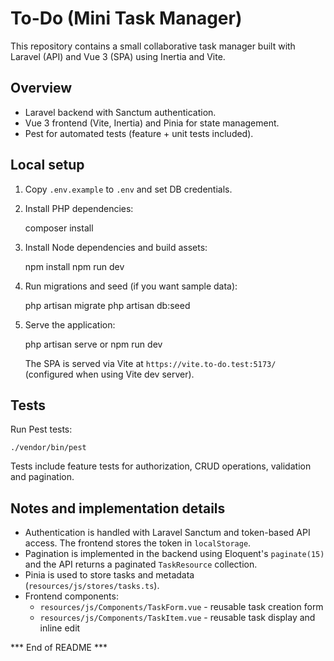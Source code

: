 # To-Do (Mini Task Manager)

This repository contains a small collaborative task manager built with Laravel (API) and Vue 3 (SPA) using Inertia and Vite.

## Overview
- Laravel backend with Sanctum authentication.
- Vue 3 frontend (Vite, Inertia) and Pinia for state management.
- Pest for automated tests (feature + unit tests included).

## Local setup
1. Copy `.env.example` to `.env` and set DB credentials.
2. Install PHP dependencies:

   composer install

3. Install Node dependencies and build assets:

   npm install
   npm run dev

4. Run migrations and seed (if you want sample data):

   php artisan migrate
   php artisan db:seed

5. Serve the application:

   php artisan serve or npm run dev

   The SPA is served via Vite at `https://vite.to-do.test:5173/` (configured when using Vite dev server).

## Tests
Run Pest tests:

```
./vendor/bin/pest
```

Tests include feature tests for authorization, CRUD operations, validation and pagination.

## Notes and implementation details
- Authentication is handled with Laravel Sanctum and token-based API access. The frontend stores the token in `localStorage`.
- Pagination is implemented in the backend using Eloquent's `paginate(15)` and the API returns a paginated `TaskResource` collection.
- Pinia is used to store tasks and metadata (`resources/js/stores/tasks.ts`).
- Frontend components:
  - `resources/js/Components/TaskForm.vue` - reusable task creation form
  - `resources/js/Components/TaskItem.vue` - reusable task display and inline edit

*** End of README ***
